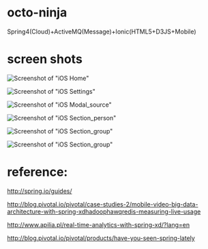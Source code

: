 octo-ninja
==========

Spring4(Cloud)+ActiveMQ(Message)+Ionic(HTML5+D3JS+Mobile)

screen shots
============

![Screenshot of "iOS Home"](https://raw.githubusercontent.com/yangboz/octo-ninja/master/screenshot_ios_home.png)

![Screenshot of "iOS Settings"](https://raw.githubusercontent.com/yangboz/octo-ninja/master/screenshot_ios_settings.png)

![Screenshot of "iOS Modal_source"](https://raw.githubusercontent.com/yangboz/octo-ninja/master/screenshot_ios_source.png)

![Screenshot of "iOS Section_person"](https://raw.githubusercontent.com/yangboz/octo-ninja/master/screenshot_ios_person_1.png)

![Screenshot of "iOS Section_group"](https://raw.githubusercontent.com/yangboz/octo-ninja/master/screenshot_ios_group_0.png)

![Screenshot of "iOS Section_group"](https://raw.githubusercontent.com/yangboz/octo-ninja/master/screenshot_ios_group_2.png)

reference:
==========

http://spring.io/guides/

http://blog.pivotal.io/pivotal/case-studies-2/mobile-video-big-data-architecture-with-spring-xdhadoophawqredis-measuring-live-usage

http://www.apilia.pl/real-time-analytics-with-spring-xd/?lang=en

http://blog.pivotal.io/pivotal/products/have-you-seen-spring-lately
